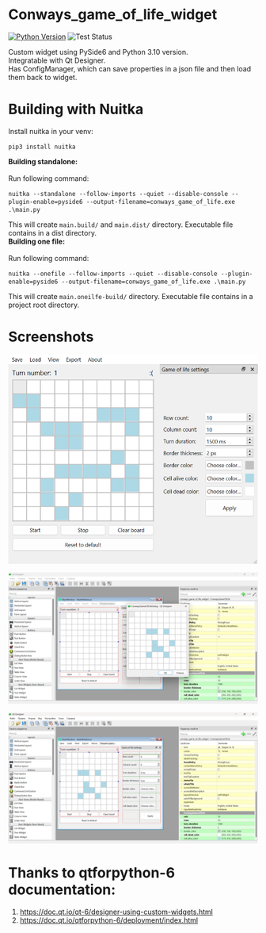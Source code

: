 # Conways_game_of_life_widget
[![Python Version](https://img.shields.io/badge/python-3.10-blue.svg)](https://www.python.org/downloads/release/python-310/)
![Test Status](https://github.com/ZyMa-1/Conways_game_of_life_widget/actions/workflows/tets.yml/badge.svg?branch=main)

Custom widget using PySide6 and Python 3.10 version.  
Integratable with Qt Designer.  
Has ConfigManager, which can save properties in a json file and then load them back to widget.  

# Building with Nuitka
Install nuitka in your venv:
```
pip3 install nuitka
```

**Building standalone:**  
</br>
Run following command:
```
nuitka --standalone --follow-imports --quiet --disable-console --plugin-enable=pyside6 --output-filename=conways_game_of_life.exe .\main.py
```
This will create `main.build/` and `main.dist/` directory. Executable file contains in a dist directory.
</br>
**Building one file:**  
</br>
Run following command:
```
nuitka --onefile --follow-imports --quiet --disable-console --plugin-enable=pyside6 --output-filename=conways_game_of_life.exe .\main.py
```
This will create `main.oneilfe-build/` directory. Executable file contains in a project root directory.

# Screenshots  
  
![MainWindow screeshot](/readme_images/1.png)  
  
![Qt Designer screenshot 1](/readme_images/2.png)  
  
![Qt Designer screenshot 1](/readme_images/3.png)

# Thanks to qtforpython-6 documentation:
 1. https://doc.qt.io/qt-6/designer-using-custom-widgets.html
 2. https://doc.qt.io/qtforpython-6/deployment/index.html
